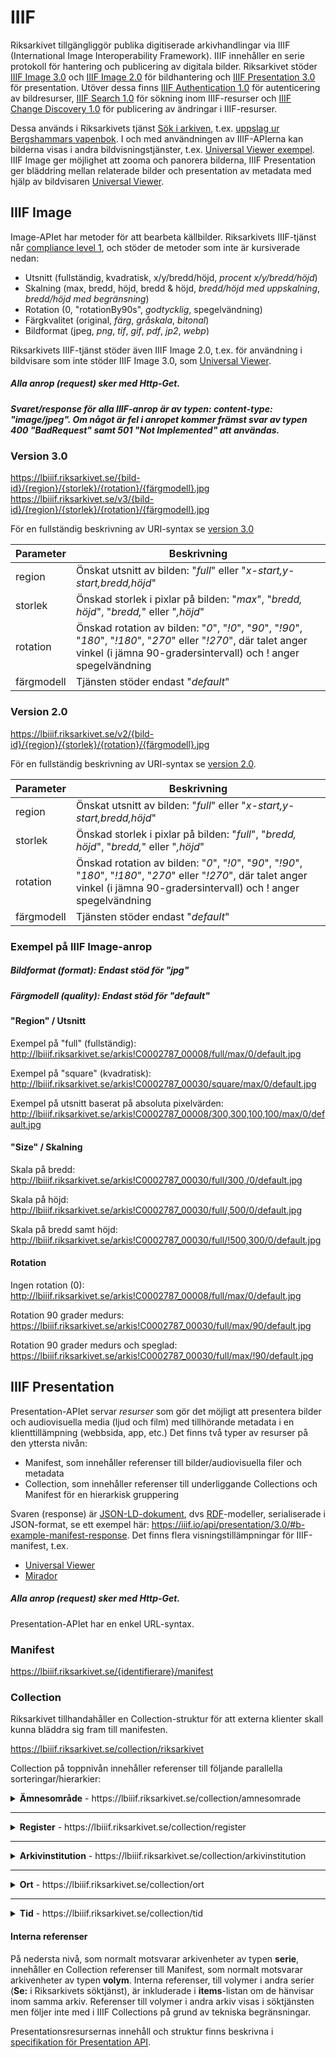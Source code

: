 # IIIF

Riksarkivet tillgängliggör publika digitiserade arkivhandlingar via IIIF (International Image Interoperability Framework). IIIF innehåller en serie protokoll för hantering och publicering av digitala bilder. Riksarkivet stöder [IIIF Image 3.0](https://iiif.io/api/image/3.0/) och [IIIF Image 2.0](https://iiif.io/api/image/2.0/) för bildhantering och [IIIF Presentation 3.0](https://iiif.io/api/presentation/3.0/) för presentation. Utöver dessa finns [IIIF Authentication 1.0](https://iiif.io/api/auth/1.0/) för autenticering av bildresurser, [IIIF Search 1.0](https://iiif.io/api/search/1.0/) för sökning inom IIIF-resurser och [IIIF Change Discovery 1.0](https://iiif.io/api/discovery/1.0/) för publicering av ändringar i IIIF-resurser.

Dessa används i Riksarkivets tjänst [Sök i arkiven](https://sok.riksarkivet.se/), t.ex. [uppslag ur Bergshammars vapenbok](https://sok.riksarkivet.se/bildvisning/R0001216_00005#?c=&m=&s=&cv=4&xywh=-533%2C0%2C4333%2C2574). I och med användningen av IIIF-APIerna kan bilderna visas i andra bildvisningstjänster, t.ex. [Universal Viewer exempel](https://universalviewer.io/uv.html?manifest=https://lbiiif.riksarkivet.se/arkis!R0001216/manifest#?c=0&m=0&s=0&cv=0&xywh=-577%2C-137%2C4657%2C2739). IIIF Image ger möjlighet att zooma och panorera bilderna, IIIF Presentation ger bläddring mellan relaterade bilder och presentation av metadata med hjälp av bildvisaren [Universal Viewer](https://universalviewer.io/). 


## IIIF Image

Image-APIet har metoder för att bearbeta källbilder. Riksarkivets IIIF-tjänst når [compliance level 1](https://iiif.io/api/image/3.0/compliance/), och stöder de metoder som inte är kursiverade nedan:

* Utsnitt (fullständig, kvadratisk, x/y/bredd/höjd, *procent x/y/bredd/höjd*) 
* Skalning (max, bredd, höjd, bredd & höjd, *bredd/höjd med uppskalning*, *bredd/höjd med begränsning*)
* Rotation (0, "rotationBy90s", *godtycklig*, spegelvändning)
* Färgkvalitet (original, *färg*, *gråskala*, *bitonal*)
* Bildformat (jpeg, *png*, *tif*, *gif*, *pdf*, *jp2*, *webp*)

Riksarkivets IIIF-tjänst stöder även IIIF Image 2.0, t.ex. för användning i bildvisare som inte stöder IIIF Image 3.0, som [Universal Viewer](https://universalviewer.io/).

##### Alla anrop (request) sker med Http-Get.

##### Svaret/response för alla IIIF-anrop är av typen: content-type: "image/jpeg". Om något är fel i anropet kommer främst svar av typen 400 "BadRequest" samt 501 "Not Implemented" att användas.

### Version 3.0

https://lbiiif.riksarkivet.se/{bild-id}/{region}/{storlek}/{rotation}/{färgmodell}.jpg
https://lbiiif.riksarkivet.se/v3/{bild-id}/{region}/{storlek}/{rotation}/{färgmodell}.jpg

För en fullständig beskrivning av URI-syntax se [version 3.0](https://iiif.io/api/image/3.0/#4-image-requests)

| Parameter  | Beskrivning |
| -----------| ------------- |
| region     | Önskat utsnitt av bilden: "*full*" eller "*x-start,y-start,bredd,höjd*"  |
| storlek    | Önskad storlek i pixlar på bilden: "*max*", "*bredd, höjd*", "*bredd,*" eller "*,höjd*"  |
| rotation   | Önskad rotation av bilden: "*0*", "*!0*", "*90*", "*!90*", "*180*", "*!180*", "*270*" eller "*!270*", där talet anger vinkel (i jämna 90-gradersintervall) och ! anger spegelvändning |
| färgmodell | Tjänsten stöder endast "*default*" |

### Version 2.0

https://lbiiif.riksarkivet.se/v2/{bild-id}/{region}/{storlek}/{rotation}/{färgmodell}.jpg

För en fullständig beskrivning av URI-syntax se [version 2.0](https://iiif.io/api/image/2.0/#image-request-parameters).

| Parameter  | Beskrivning |
| -----------| ------------- |
| region     | Önskat utsnitt av bilden: "*full*" eller "*x-start,y-start,bredd,höjd*"  |
| storlek    | Önskad storlek i pixlar på bilden: "*full*", "*bredd, höjd*", "*bredd,*" eller "*,höjd*"  |
| rotation   | Önskad rotation av bilden: "*0*", "*!0*", "*90*", "*!90*", "*180*", "*!180*", "*270*" eller "*!270*", där talet anger vinkel (i jämna 90-gradersintervall) och ! anger spegelvändning |
| färgmodell | Tjänsten stöder endast "*default*" |

### Exempel på IIIF Image-anrop

##### Bildformat (format): Endast stöd för "jpg"
##### Färgmodell (quality): Endast stöd för "default"

#### "Region" / Utsnitt
		
Exempel på "full" (fullständig): 
http://lbiiif.riksarkivet.se/arkis!C0002787_00008/full/max/0/default.jpg

Exempel på "square" (kvadratisk): 
http://lbiiif.riksarkivet.se/arkis!C0002787_00030/square/max/0/default.jpg

Exempel på utsnitt baserat på absoluta pixelvärden: 
http://lbiiif.riksarkivet.se/arkis!C0002787_00008/300,300,100,100/max/0/default.jpg


#### "Size" / Skalning

Skala på bredd: http://lbiiif.riksarkivet.se/arkis!C0002787_00030/full/300,/0/default.jpg

Skala på höjd: http://lbiiif.riksarkivet.se/arkis!C0002787_00030/full/,500/0/default.jpg

Skala på bredd samt höjd: http://lbiiif.riksarkivet.se/arkis!C0002787_00030/full/!500,300/0/default.jpg

#### Rotation

Ingen rotation (0): http://lbiiif.riksarkivet.se/arkis!C0002787_00008/full/max/0/default.jpg

Rotation 90 grader medurs: https://lbiiif.riksarkivet.se/arkis!C0002787_00030/full/max/90/default.jpg

Rotation 90 grader medurs och speglad: https://lbiiif.riksarkivet.se/arkis!C0002787_00030/full/max/!90/default.jpg


## IIIF Presentation

Presentation-APIet servar *resurser* som gör det möjligt att presentera bilder och audiovisuella media (ljud och film) med tillhörande metadata i en klienttillämpning (webbsida, app, etc.) Det finns två typer av resurser på den yttersta nivån:

* Manifest, som innehåller referenser till bilder/audiovisuella filer och metadata
* Collection, som innehåller referenser till underliggande Collections och Manifest för en hierarkisk gruppering

Svaren (response) är [JSON-LD-dokument](https://json-ld.org/), dvs [RDF](https://www.w3.org/RDF/)-modeller, serialiserade i JSON-format, se ett exempel här: https://iiif.io/api/presentation/3.0/#b-example-manifest-response. 
Det finns flera visningstillämpningar för IIIF-manifest, t.ex.

* [Universal Viewer](https://universalviewer.io/)
* [Mirador](https://projectmirador.org/)

##### Alla anrop (request) sker med Http-Get.

Presentation-APIet har en enkel URL-syntax.

### Manifest

https://lbiiif.riksarkivet.se/{identifierare}/manifest

### Collection

Riksarkivet tillhandahåller en Collection-struktur för att externa klienter skall kunna bläddra sig fram till manifesten.

https://lbiiif.riksarkivet.se/collection/riksarkivet

Collection på toppnivån innehåller referenser till följande parallella sorteringar/hierarkier:

<details>
  <summary><strong>Ämnesområde</strong> - https://lbiiif.riksarkivet.se/collection/amnesomrade</summary>
  <dl>
    <dt>Brott och straff</dt>
    <dd>https://lbiiif.riksarkivet.se/collection/brott-och-straff</dd>
    <dt>Emigration</dt>
    <dd>https://lbiiif.riksarkivet.se/collection/emigration</dd>
    <dt>Fastigheter och gårdar</dt>
    <dd>https://lbiiif.riksarkivet.se/collection/fastigheter-och-gardar</dd>
    <dt>Fotografier</dt>
    <dd>https://lbiiif.riksarkivet.se/collection/fotografier</dd>
    <dt>Gästgiveri och skjutsväsen</dt>
    <dd>https://lbiiif.riksarkivet.se/collection/gastgiveri-och-skjutsvasen</dd>
    <dt>Heraldik</dt>
    <dd>https://lbiiif.riksarkivet.se/collection/heraldik</dd>
    <dt>Idrott</dt>
    <dd>https://lbiiif.riksarkivet.se/collection/idrott</dd>
    <dt>Kartor och ritningar</dt>
    <dd>https://lbiiif.riksarkivet.se/collection/kartor-och-ritningar</dd>
  </dl>
</details>
<hr>

<details>
  <summary><strong>Register</strong> - https://lbiiif.riksarkivet.se/collection/register</summary>
</details>
<hr>

<details>
  <summary><strong>Arkivinstitution</strong> - https://lbiiif.riksarkivet.se/collection/arkivinstitution</summary>
</details>
<hr>

<details>
  <summary><strong>Ort</strong> - https://lbiiif.riksarkivet.se/collection/ort</summary>
</details>
<hr>

<details>
  <summary><strong>Tid</strong> - https://lbiiif.riksarkivet.se/collection/tid</summary>
</details>

#### Interna referenser

På nedersta nivå, som normalt motsvarar arkivenheter av typen **serie**, innehåller en Collection referenser till Manifest, som normalt motsvarar arkivenheter av typen **volym**. Interna referenser, till volymer i andra serier (**Se:** i Riksarkivets söktjänst), är inkluderade i **items**-listan om de hänvisar inom samma arkiv. Referenser till volymer i andra arkiv visas i söktjänsten men följer inte med i IIIF Collections på grund av tekniska begränsningar.

Presentationsresursernas innehåll och struktur finns beskrivna i [specifikation för Presentation API](https://iiif.io/api/presentation/3.0/).
